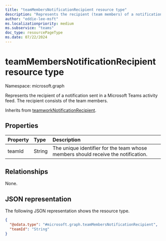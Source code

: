 ```yaml
---
title: "teamMembersNotificationRecipient resource type"
description: "Represents the recipient (team members) of a notification sent in a Microsoft Teams activity feed."
author: "eddie-lee-msft"
ms.localizationpriority: medium
ms.subservice: "teams"
doc_type: resourcePageType
ms.date: 07/22/2024
---
```


# teamMembersNotificationRecipient resource type

Namespace: microsoft.graph

Represents the recipient of a notification sent in a Microsoft Teams activity feed. The recipient consists of the team members.

Inherits from [teamworkNotificationRecipient](teamworknotificationrecipient.md).

## Properties
| Property | Type   | Description                                                                       |
|:---------|:-------|:----------------------------------------------------------------------------------|
| teamId   | String | The unique identifier for the team whose members should receive the notification. |

## Relationships
None.

## JSON representation
The following JSON representation shows the resource type.
<!-- {
  "blockType": "resource",
  "@odata.type": "microsoft.graph.teamMembersNotificationRecipient"
}
-->

``` json
{
  "@odata.type": "#microsoft.graph.teamMembersNotificationRecipient",
  "teamId": "String"
}
```
